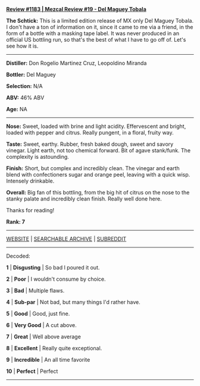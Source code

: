 
[**Review #1183 | Mezcal Review #19 - Del Maguey Tobala**]( https://t8ke.review/review-1183-del-maguey-tobala/)

**The Schtick:** This is a limited edition release of MX only Del Maguey Tobala. I don't have a ton of information on it, since it came to me via a friend, in the form of a bottle with a masking tape label. It was never produced in an official US bottling run, so that's the best of what I have to go off of. Let's see how it is. 

-----

**Distiller:** Don Rogelio Martinez Cruz, Leopoldino Miranda

**Bottler:** Del Maguey

**Selection:** N/A

**ABV:**  46% ABV

**Age:** NA 

-----

**Nose:**  Sweet, loaded with brine and light acidity. Effervescent and bright, loaded with pepper and citrus. Really pungent, in a floral, fruity way. 

**Taste:** Sweet, earthy. Rubber, fresh baked dough, sweet and savory vinegar. Light earth, not too chemical forward. Bit of agave stank/funk. The complexity is astounding. 

**Finish:** Short, but complex and incredibly clean. The vinegar and earth blend with confectioners sugar and orange peel, leaving with a quick wisp. Intensely drinkable. 

**Overall:** Big fan of this bottling, from the big hit of citrus on the nose to the stanky palate and incredibly clean finish. Really well done here. 

Thanks for reading!

**Rank: 7**



-----

[WEBSITE](https://t8ke.review) | [SEARCHABLE ARCHIVE](https://t8ke.review/review-archive/) | [SUBREDDIT](https://reddit.com/r/t8kereviews)

-----

Decoded:

**1** | **Disgusting** | So bad I poured it out.

**2** | **Poor** | I wouldn't consume by choice.

**3** | **Bad** | Multiple flaws.

**4** | **Sub-par** | Not bad, but many things I'd rather have.

**5** | **Good** | Good, just fine.

**6** | **Very Good** | A cut above.

**7** | **Great** | Well above average

**8** | **Excellent** | Really quite exceptional.

**9** | **Incredible** | An all time favorite

**10** | **Perfect** | Perfect

----


